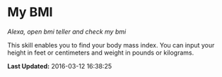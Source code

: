 # My BMI
*Alexa, open bmi teller and check my bmi*

This skill enables you to find your body mass index. You can input your height in feet or centimeters and weight in pounds or kilograms.

**Last Updated:** 2016-03-12 16:38:25